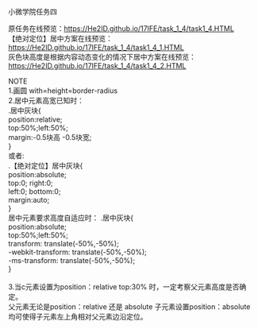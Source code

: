 小微学院任务四  
  
原任务在线预览：https://He2ID.github.io/17IFE/task_1_4/task1_4.HTML  
【绝对定位】居中方案在线预览：https://He2ID.github.io/17IFE/task_1_4/task1_4_1.HTML  
灰色块高度是根据内容动态变化的情况下居中方案在线预览：https://He2ID.github.io/17IFE/task_1_4/task1_4_2.HTML
  
NOTE  
1.画圆 with=height=border-radius  
2.居中元素高宽已知时：  
        .居中灰块{<br>
        position:relative;<br>
        top:50%;left:50%;<br>
        margin:-0.5块高 -0.5块宽;<br>
        }  
或者:  
    .【绝对定位】居中灰块{<br>
        position:absolute;<br>
        top:0;
        right:0;        
        left:0;
        bottom:0;<br>
        margin:auto;<br>
        }  
居中元素要求高度自适应时： 
        .居中灰块{<br>
        position:absolute;<br>
        top:50%;left:50%;<br>
        transform: translate(-50%,-50%);<br>
        -webkit-transform: translate(-50%,-50%);<br> 
        -ms-transform: translate(-50%,-50%);<br>
        }<br>  
3.当c元素设置为position：relative top:30% 时，一定考察父元素高度是否确定。  
  父元素无论是position：relative 还是 absolute 子元素设置position：absolute 均可使得子元素左上角相对父元素边沿定位。
